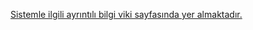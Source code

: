[Sistemle ilgili ayrıntılı bilgi viki sayfasında yer almaktadır.](https://bitbucket.org/kidfuntoy/androidzamansunucusu/wiki/Home)